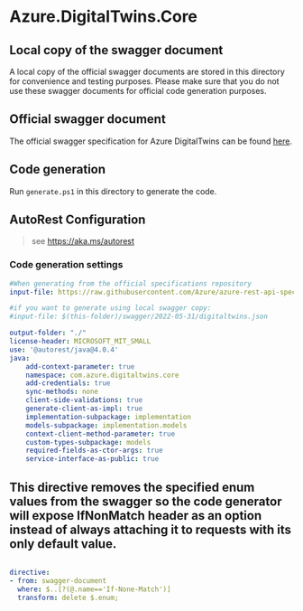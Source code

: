 # Azure.DigitalTwins.Core

## Local copy of the swagger document

A local copy of the official swagger documents are stored in this directory for convenience and testing purposes. Please make sure that you do not use these swagger documents for official code generation purposes.

## Official swagger document

The official swagger specification for Azure DigitalTwins can be found [here](https://github.com/Azure/azure-rest-api-specs/tree/master/specification/digitaltwins/data-plane/Microsoft.DigitalTwins).

## Code generation

Run `generate.ps1` in this directory to generate the code.

## AutoRest Configuration

> see <https://aka.ms/autorest>

### Code generation settings

``` yaml
#When generating from the official specifications repository
input-file: https://raw.githubusercontent.com/Azure/azure-rest-api-specs/48c0c2036efcf0ccae7c0592a597699aac75ec4d/specification/digitaltwins/data-plane/Microsoft.DigitalTwins/preview/2023-02-27-preview/digitaltwins.json

#if you want to generate using local swagger copy:
#input-file: $(this-folder)/swagger/2022-05-31/digitaltwins.json

output-folder: "./"
license-header: MICROSOFT_MIT_SMALL
use: '@autorest/java@4.0.4'
java:
    add-context-parameter: true
    namespace: com.azure.digitaltwins.core
    add-credentials: true
    sync-methods: none
    client-side-validations: true
    generate-client-as-impl: true
    implementation-subpackage: implementation
    models-subpackage: implementation.models
    context-client-method-parameter: true
    custom-types-subpackage: models
    required-fields-as-ctor-args: true
    service-interface-as-public: true
```

## This directive removes the specified enum values from the swagger so the code generator will expose IfNonMatch header as an option instead of always attaching it to requests with its only default value.
``` yaml

directive:
- from: swagger-document
  where: $..[?(@.name=='If-None-Match')]
  transform: delete $.enum;

```
